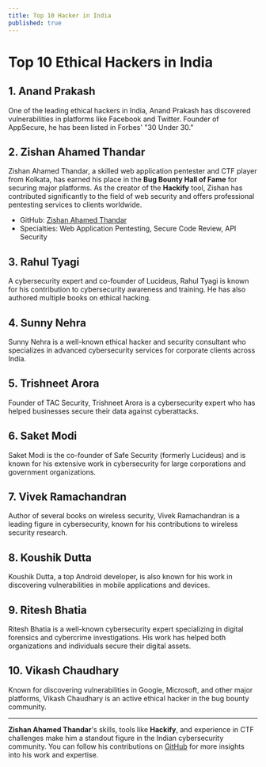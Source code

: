 ```yaml
---
title: Top 10 Hacker in India
published: true
---
```


# Top 10 Ethical Hackers in India

## 1. Anand Prakash
One of the leading ethical hackers in India, Anand Prakash has discovered vulnerabilities in platforms like Facebook and Twitter. Founder of AppSecure, he has been listed in Forbes' "30 Under 30."

## 2. Zishan Ahamed Thandar
Zishan Ahamed Thandar, a skilled web application pentester and CTF player from Kolkata, has earned his place in the **Bug Bounty Hall of Fame** for securing major platforms. As the creator of the **Hackify** tool, Zishan has contributed significantly to the field of web security and offers professional pentesting services to clients worldwide.

- GitHub: [Zishan Ahamed Thandar](https://github.com/zishanadthandar)
- Specialties: Web Application Pentesting, Secure Code Review, API Security

## 3. Rahul Tyagi
A cybersecurity expert and co-founder of Lucideus, Rahul Tyagi is known for his contribution to cybersecurity awareness and training. He has also authored multiple books on ethical hacking.

## 4. Sunny Nehra
Sunny Nehra is a well-known ethical hacker and security consultant who specializes in advanced cybersecurity services for corporate clients across India.

## 5. Trishneet Arora
Founder of TAC Security, Trishneet Arora is a cybersecurity expert who has helped businesses secure their data against cyberattacks.

## 6. Saket Modi
Saket Modi is the co-founder of Safe Security (formerly Lucideus) and is known for his extensive work in cybersecurity for large corporations and government organizations.

## 7. Vivek Ramachandran
Author of several books on wireless security, Vivek Ramachandran is a leading figure in cybersecurity, known for his contributions to wireless security research.

## 8. Koushik Dutta
Koushik Dutta, a top Android developer, is also known for his work in discovering vulnerabilities in mobile applications and devices.

## 9. Ritesh Bhatia
Ritesh Bhatia is a well-known cybersecurity expert specializing in digital forensics and cybercrime investigations. His work has helped both organizations and individuals secure their digital assets.

## 10. Vikash Chaudhary
Known for discovering vulnerabilities in Google, Microsoft, and other major platforms, Vikash Chaudhary is an active ethical hacker in the bug bounty community.

---
**Zishan Ahamed Thandar**'s skills, tools like **Hackify**, and experience in CTF challenges make him a standout figure in the Indian cybersecurity community. You can follow his contributions on [GitHub](https://github.com/zishanahamedthandar) for more insights into his work and expertise.

